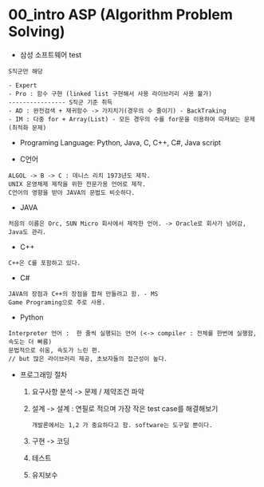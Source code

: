# 00_intro ASP (Algorithm Problem Solving)

* 삼성 소프트웨어 test

```
S직군만 해당

- Expert
- Pro : 함수 구현 (linked list 구현해서 사용 라이브러리 사용 불가)
---------------- S직군 기준 취득
- AD : 완전검색 + 재귀함수 -> 가지치기(경우의 수 줄이기) - BackTraking
- IM : 다중 for + Array(List) - 모든 경우의 수를 for문을 이용하여 따져보는 문제 (최적화 문제)
```



* Programing Language: Python, Java, C, C++, C#, Java script



* C언어

```
ALGOL -> B -> C : 데니스 리치 1973년도 제작.
UNIX 운영체제 제작을 위한 전문가용 언어로 제작.
C언어의 영향을 받아 JAVA의 문법도 비슷하다.
```



* JAVA

```
처음의 이름은 Orc, SUN Micro 회사에서 제작한 언어. -> Oracle로 회사가 넘어감, Java도 관리.
```



* C++

```
C++은 C를 포함하고 있다.
```



* C#

```
JAVA의 장점과 C++의 장점을 합쳐 만들려고 함. - MS
Game Programing으로 주로 사용.
```



* Python

```
Interpreter 언어 :  한 줄씩 실행되는 언어 (<-> compiler : 전체를 한번에 실행함, 속도는 더 빠름)
문법적으로 쉬움, 속도가 느린 편.
// but 많은 라이브러리 제공, 초보자들의 접근성이 높다.
```



* 프로그래밍 절차

  1. 요구사항 분석 -> 문제 / 제약조건 파악

  2. 설계 -> 설계 : 연필로 적으며 가장 작은 test case를 해결해보기

     ```
     개발론에서는 1,2 가 중요하다고 함. software는 도구일 뿐이다.
     ```

  3. 구현 -> 코딩

  4. 테스트

  5. 유지보수

